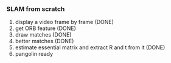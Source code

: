 ### SLAM from scratch

1. display a video frame by frame (DONE)
2. get ORB feature (DONE)
3. draw matches (DONE)
4. better matches (DONE)
5. estimate essential matrix and extract R and t from it (DONE)
6. pangolin ready

